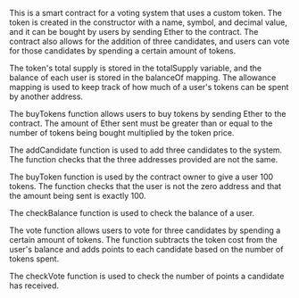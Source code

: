 This is a smart contract for a voting system that uses a custom token. The token is created in the constructor with a name, symbol, and decimal value, and it can be bought by users by sending Ether to the contract. The contract also allows for the addition of three candidates, and users can vote for those candidates by spending a certain amount of tokens.

The token's total supply is stored in the totalSupply variable, and the balance of each user is stored in the balanceOf mapping. The allowance mapping is used to keep track of how much of a user's tokens can be spent by another address.

The buyTokens function allows users to buy tokens by sending Ether to the contract. The amount of Ether sent must be greater than or equal to the number of tokens being bought multiplied by the token price.

The addCandidate function is used to add three candidates to the system. The function checks that the three addresses provided are not the same.

The buyToken function is used by the contract owner to give a user 100 tokens. The function checks that the user is not the zero address and that the amount being sent is exactly 100.

The checkBalance function is used to check the balance of a user.

The vote function allows users to vote for three candidates by spending a certain amount of tokens. The function subtracts the token cost from the user's balance and adds points to each candidate based on the number of tokens spent.

The checkVote function is used to check the number of points a candidate has received.
